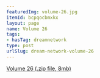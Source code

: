 ```yaml
---
featuredImg: volume-26.jpg
itemId: bcpqocbmxkx
layout: page
name: Volume 26
tags:
- hasTag: dreamnetwork
type: post
urlSlug: dream-network-volume-26
---
```

<a href="../files/Volume_26.zip" download>Volume 26 (.zip file, 8mb)</a>